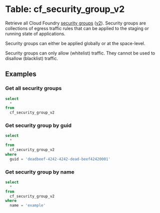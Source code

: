 # Table: cf_security_group_v2

Retrieve all Cloud Foundry [security groups](https://apidocs.cloudfoundry.org/16.22.0/security_groups/list_all_security_groups.html) ([v2](https://apidocs.cloudfoundry.org/16.22.0/security_groups/list_all_security_groups.html)). Security groups are collections of egress traffic rules that can be applied to the staging or running state of applications.

Security groups can either be applied globally or at the space-level.

Security groups can only allow (whitelist) traffic. They cannot be used to disallow (blacklist) traffic.

## Examples

### Get all security groups

```sql
select
  *
from
  cf_security_group_v2
```

### Get security group by guid

```sql
select
  *
from
  cf_security_group_v2
where
  guid = 'deadbeef-4242-4242-dead-beef42420001'
```

### Get security group by name

```sql
select
  *
from
  cf_security_group_v2
where
  name = 'example'
```